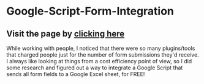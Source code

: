 # Google-Script-Form-Integration


## Visit the page by [clicking here](https://sofit.us/Google-Script-Form-Integration/)
While working with people, I noticed that there were so many plugins/tools that charged people just for the number of form submissions they'd receive. I always like looking at things from a cost efficiency point of view, so I did some research and figured out a way to integrate a Google Script that sends all form fields to a Google Excel sheet, for FREE!
